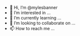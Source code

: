 - 👋 Hi, I’m @mylesbanner
- 👀 I’m interested in ...
- 🌱 I’m currently learning ...
- 💞️ I’m looking to collaborate on ...
- 📫 How to reach me ...

<!---
mylesbanner/mylesbanner is a ✨ special ✨ repository because its `README.md` (this file) appears on your GitHub profile.
You can click the Preview link to take a look at your changes.
--->
